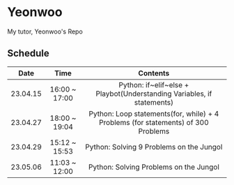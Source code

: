 # Yeonwoo
My tutor, Yeonwoo's Repo

## Schedule

|   Date   |      Time     |                                      Contents                                     |
|:--------:|:-------------:|:---------------------------------------------------------------------------------:|
| 23.04.15 | 16:00 ~ 17:00 |       Python: if~elif~else + Playbot(Understanding Variables, if statements)      |
| 23.04.27 | 18:00 ~ 19:04 | Python: Loop statements(for, while) + 4 Problems (for statements) of 300 Problems |
| 23.04.29 | 15:12 ~ 15:53 |                      Python: Solving 9 Problems on the Jungol                     |
| 23.05.06 | 11:03 ~ 12:00 |                       Python: Solving Problems on the Jungol                      |